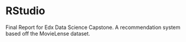 # RStudio
Final Report for Edx Data Science Capstone.
A recommendation system based off the MovieLense dataset.
